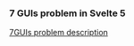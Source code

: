 ### 7 GUIs problem in Svelte 5

[7GUIs problem description](https://eugenkiss.github.io/7guis/tasks)
